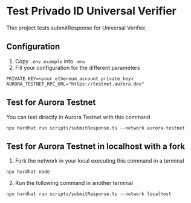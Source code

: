 # Test Privado ID Universal Verifier

This project tests submitResponse for Universal Verifier.

## Configuration
1. Copy `.env.example` into `.env`
2. Fill your configuration for the different parameters
```
PRIVATE_KEY=<your_ethereum_account_private_key>
AURORA_TESTNET_RPC_URL="https://testnet.aurora.dev"
```
## Test for Aurora Testnet
You can test directly in Aurora Testnet with this command
```shell
npx hardhat run scripts/submitResponse.ts --network aurora-testnet
```
## Test for Aurora Testnet in localhost with a fork
1. Fork the network in your local executing this command in a terminal
  ```shell
  npx hardhat node
  ```
2. Run the following command in another terminal
```shell
npx hardhat run scripts/submitResponse.ts --network localhost 
```